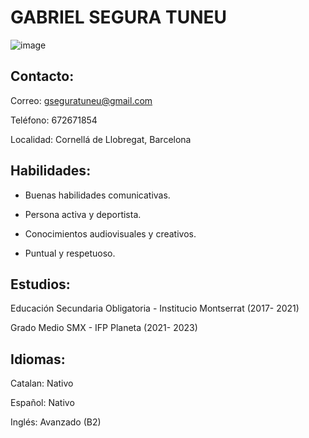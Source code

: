 # GABRIEL SEGURA TUNEU
![image](https://user-images.githubusercontent.com/116158061/197495090-ab0ee1fa-bd0b-44fc-9f44-650a6aacd73c.png)

## Contacto:
Correo: gseguratuneu@gmail.com

Teléfono: 672671854

Localidad: Cornellá de Llobregat, Barcelona

## Habilidades:
- Buenas habilidades comunicativas.

- Persona activa y deportista.

- Conocimientos audiovisuales y
creativos.

- Puntual y respetuoso.

## Estudios:
Educación Secundaria Obligatoria - Institucio Montserrat (2017- 2021)

Grado Medio SMX - IFP Planeta (2021- 2023)

## Idiomas:
Catalan: Nativo

Español: Nativo

Inglés: Avanzado (B2)
